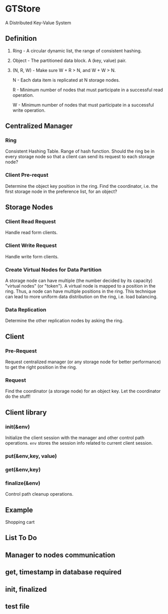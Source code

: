 # GTStore
A Distributed Key-Value System


## Definition
1. Ring - A circular dynamic list, the range of consistent hashing.

2. Object - The partitioned data block. A (key, value) pair.

3. (N, R, W) - Make sure W + R > N, and W + W > N.

   N - Each data item is replicated at N storage nodes.

   R - Minimum number of nodes that must participate in a successful read operation.

   W - Minimum number of nodes that must participate in a successful write operation.


## Centralized Manager
### Ring
Consistent Hashing Table.
Range of hash function.
Should the ring be in every storage node so that a client can send its request to each storage node?

### Client Pre-requst
Determine the object key position in the ring.
Find the coordinator, i.e. the first storage node in the preference list, for an object?


## Storage Nodes
### Client Read Request
Handle read form clients.

### Client Write Request
Handle write form clients.

### Create Virtual Nodes for Data Partition
A storage node can have multiple (the number decided by its capacity) "virtual nodes" (or "token"). A virtual node is mapped to a position in the ring. Thus, a node can have multiple positions in the ring. This technique can lead to more uniform data distribution on the ring, i.e. load balancing.

### Data Replication
Determine the other replication nodes by asking the ring.


## Client
### Pre-Request
Request centralized manager (or any storage node for better performance) to get the right position in the ring.

### Request
Find the coordinator (a storage node) for an object key. Let the coordinator do the stuff!


## Client library
### init(&env)
Initialize the client session with the manager and other control path operations. `env` stores the session info related to current client session.

### put(&env,key, value)
### get(&env,key)
### finalize(&env) 
Control path cleanup operations.

## Example
Shopping cart


## List To Do

## Manager to nodes communication

## get, timestamp in database required

## init, finalized

## test file

